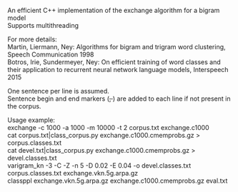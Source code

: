 An efficient C++ implementation of the exchange algorithm for a bigram model  
Supports multithreading  

For more details:  
Martin, Liermann, Ney: Algorithms for bigram and trigram word clustering, Speech Communication 1998  
Botros, Irie, Sundermeyer, Ney: On efficient training of word classes and their application to recurrent neural network language models, Interspeech 2015  

One sentence per line is assumed.  
Sentence begin and end markers (<s>, </s>) are added to each line if not present in the corpus.  

Usage example:  
exchange -c 1000 -a 1000 -m 10000 -t 2 corpus.txt exchange.c1000  
cat corpus.txt|class_corpus.py exchange.c1000.cmemprobs.gz > corpus.classes.txt  
cat devel.txt|class_corpus.py exchange.c1000.cmemprobs.gz > devel.classes.txt  
varigram_kn -3 -C -Z -n 5 -D 0.02 -E 0.04 -o devel.classes.txt corpus.classes.txt exchange.vkn.5g.arpa.gz  
classppl exchange.vkn.5g.arpa.gz exchange.c1000.cmemprobs.gz eval.txt  

